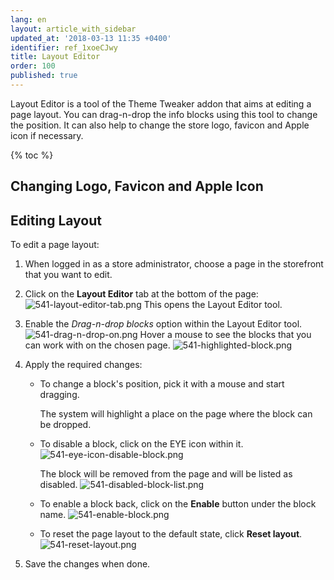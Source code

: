 ```yaml
---
lang: en
layout: article_with_sidebar
updated_at: '2018-03-13 11:35 +0400'
identifier: ref_1xoeCJwy
title: Layout Editor
order: 100
published: true
---
```

Layout Editor is a tool of the Theme Tweaker addon that aims at editing a page layout. You can drag-n-drop the info blocks using this tool to change the position. It can also help to change the store logo, favicon and Apple icon if necessary.

{% toc %}

## Changing Logo, Favicon and Apple Icon

## Editing Layout

To edit a page layout:

1. When logged in as a store administrator, choose a page in the storefront that you want to edit.
2. Click on the **Layout Editor** tab at the bottom of the page: 
   ![541-layout-editor-tab.png]({{site.baseurl}}/attachments/ref_1xoeCJwy/541-layout-editor-tab.png)
   This opens the Layout Editor tool.
   
3. Enable the _Drag-n-drop blocks_ option within the Layout Editor tool.
   ![541-drag-n-drop-on.png]({{site.baseurl}}/attachments/ref_1xoeCJwy/541-drag-n-drop-on.png)
   Hover a mouse to see the blocks that you can work with on the chosen page.
   ![541-highlighted-block.png]({{site.baseurl}}/attachments/ref_1xoeCJwy/541-highlighted-block.png)

4. Apply the required changes:
   * To change a block's position, pick it with a mouse and start dragging. 
   
     The system will highlight a place on the page where the block can be dropped.

    * To disable a block, click on the EYE icon within it.
      ![541-eye-icon-disable-block.png]({{site.baseurl}}/attachments/ref_1xoeCJwy/541-eye-icon-disable-block.png)
   
      The block will be removed from the page and will be listed as disabled.
      ![541-disabled-block-list.png]({{site.baseurl}}/attachments/ref_1xoeCJwy/541-disabled-block-list.png)

   * To enable a block back, click on the **Enable** button under the block name. 
     ![541-enable-block.png]({{site.baseurl}}/attachments/ref_1xoeCJwy/541-enable-block.png)
     
   * To reset the page layout to the default state, click **Reset layout**.
     ![541-reset-layout.png]({{site.baseurl}}/attachments/ref_1xoeCJwy/541-reset-layout.png)

5. Save the changes when done.
